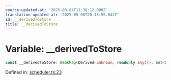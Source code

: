 ```yaml
---
source-updated-at: '2025-03-04T11:38:12.000Z'
translation-updated-at: '2025-05-06T20:15:59.842Z'
id: __derivedToStore
title: __derivedToStore
---
```


<!-- DO NOT EDIT: this page is autogenerated from the type comments -->

# Variable: \_\_derivedToStore

```ts
const __derivedToStore: WeakMap<Derived<unknown, readonly any[]>, Set<Store<unknown, (cb) => unknown>>>;
```

Defined in: [scheduler.ts:23](https://github.com/TanStack/store/blob/main/packages/store/src/scheduler.ts#L23)
